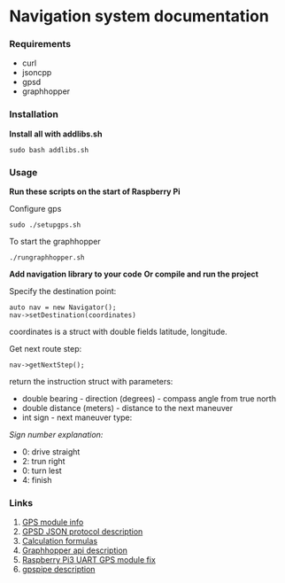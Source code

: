 # Navigation system documentation

### Requirements
* curl
* jsoncpp
* gpsd
* graphhopper

### Installation
__Install all with addlibs.sh__
```
sudo bash addlibs.sh
```
 
### Usage

__Run these scripts on the start of Raspberry Pi__

Configure gps
```
sudo ./setupgps.sh
```
 
To start the graphhopper
```
./rungraphhopper.sh
```

__Add navigation library to your code__
__Or compile and run the project__

Specify the destination point:
```
auto nav = new Navigator();
nav->setDestination(coordinates)
```

coordinates is a struct with double fields latitude, longitude.

Get next route step:
```
nav->getNextStep();
```
return the instruction struct with parameters:
* double bearing - direction (degrees) - compass angle from true north
* double distance (meters) - distance to the next maneuver
* int sign - next maneuver type:

_Sign number explanation:_
* 0: drive straight
* 2: trun right
* 0: turn  lest
* 4: finish

### Links
1. [GPS module info](http://www.waveshare.com/wiki/UART_GPS_NEO-6M)
2. [GPSD JSON protocol description](http://www.catb.org/gpsd/gpsd_json.html)
3. [Calculation formulas](http://www.movable-type.co.uk/scripts/latlong.html)
4. [Graphhopper api description](https://github.com/graphhopper/graphhopper/blob/master/docs/web/api-doc.md)
5. [Raspberry Pi3 UART GPS module fix](https://www.raspberrypi.org/forums/viewtopic.php?f=44&t=51788)
6. [gpspipe description](http://www.catb.org/gpsd/gpspipe.html)

